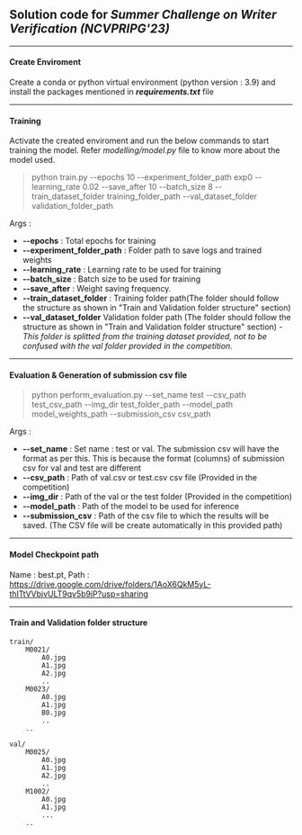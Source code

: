 ## Solution code for *Summer Challenge on Writer Verification (NCVPRIPG'23)*

---
#### Create Enviroment

Create a conda or python virtual environment (python version : 3.9) and install the packages mentioned in **_requirements.txt_** file

---

#### Training

Activate the created enviroment and run the below commands to start training the model.
Refer *_modelling/model.py_* file to know more about the model used.
> python train.py --epochs 10 --experiment_folder_path exp0 --learning_rate 0.02 --save_after 10 --batch_size 8 --train_dataset_folder training_folder_path --val_dataset_folder validation_folder_path

Args :
* **--epochs** : Total epochs for training
* **--experiment_folder_path** : Folder path to save logs and trained weights
* **--learning_rate** : Learning rate to be used for training
* **--batch_size** : Batch size to be used for training
* **--save_after** : Weight saving frequency.
* **--train_dataset_folder** : Training folder path(The folder should follow the structure as shown in "Train and Validation folder structure" section)
* **--val_dataset_folder** Validation folder path (The folder should follow the structure as shown in "Train and Validation folder structure" section) _- This folder is splitted from the training dataset provided, not to be confused with the val folder provided in the competition._
---
#### Evaluation & Generation of submission csv file

> python perform_evaluation.py --set_name test --csv_path test_csv_path --img_dir test_folder_path --model_path model_weights_path --submission_csv csv_path 

Args :
* **--set_name** : Set name : test or val. The submission csv will have the format as per this. This is because the format (columns) of submission csv for val and test are different
* **--csv_path** : Path of val.csv or test.csv csv file (Provided in the competition)
* **--img_dir** : Path of the val or the test folder (Provided in the competition)
* **--model_path** : Path of the model to be used for inference
* **--submission_csv** : Path of the csv file to which the results will be saved. (The CSV file will be create automatically in this provided path)

---
#### Model Checkpoint path 
Name : best.pt, 
Path : https://drive.google.com/drive/folders/1AoX6QkM5yL-thITtVVbjvULT9qv5b9jP?usp=sharing

---

#### Train and Validation folder structure
```
train/
    M0021/
        A0.jpg
        A1.jpg
        A2.jpg
        ..
    M0023/
        A0.jpg
        A1.jpg
        B0.jpg
        ..
    ..
```

```
val/
    M0025/
        A0.jpg
        A1.jpg
        A2.jpg
        ..
    M1002/
        A0.jpg
        A1.jpg
        ...
    ..
```